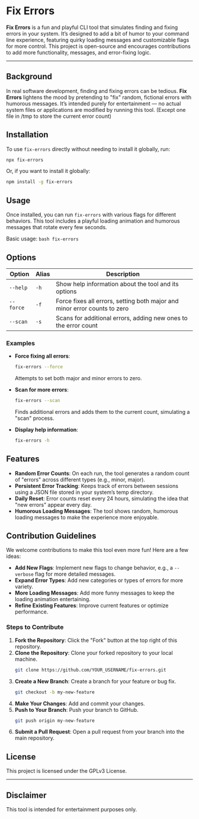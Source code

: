# Fix Errors

**Fix Errors** is a fun and playful CLI tool that simulates finding and fixing errors in your system. It’s designed to add a bit of humor to your command line experience, featuring quirky loading messages and customizable flags for more control. This project is open-source and encourages contributions to add more functionality, messages, and error-fixing logic.

---

## Background

In real software development, finding and fixing errors can be tedious. **Fix Errors** lightens the mood by pretending to "fix" random, fictional errors with humorous messages. It’s intended purely for entertainment — no actual system files or applications are modified by running this tool. (Except one file in /tmp to store the current error count)

## Installation

To use `fix-errors` directly without needing to install it globally, run:
```bash
npx fix-errors
```

Or, if you want to install it globally:
```bash
npm install -g fix-errors
```

## Usage

Once installed, you can run `fix-errors` with various flags for different behaviors. This tool includes a playful loading animation and humorous messages that rotate every few seconds.

Basic usage: `bash fix-errors`

## Options

| Option          | Alias    | Description                                                                 |
|-----------------|----------|-----------------------------------------------------------------------------|
| `--help`        | `-h`     | Show help information about the tool and its options                        |
| `--force`       | `-f`     | Force fixes all errors, setting both major and minor error counts to zero   |
| `--scan`        | `-s`     | Scans for additional errors, adding new ones to the error count             |

### Examples

- **Force fixing all errors**:
  ```bash
  fix-errors --force
  ```
  Attempts to set both major and minor errors to zero.

- **Scan for more errors**:
  ```bash
  fix-errors --scan
  ```
  Finds additional errors and adds them to the current count, simulating a "scan" process.

- **Display help information**:
  ```bash
  fix-errors -h
  ```

## Features

- **Random Error Counts**: On each run, the tool generates a random count of "errors" across different types (e.g., minor, major).
- **Persistent Error Tracking**: Keeps track of errors between sessions using a JSON file stored in your system’s temp directory.
- **Daily Reset**: Error counts reset every 24 hours, simulating the idea that "new errors" appear every day.
- **Humorous Loading Messages**: The tool shows random, humorous loading messages to make the experience more enjoyable.

## Contribution Guidelines

We welcome contributions to make this tool even more fun! Here are a few ideas:
- **Add New Flags**: Implement new flags to change behavior, e.g., a `--verbose` flag for more detailed messages.
- **Expand Error Types**: Add new categories or types of errors for more variety.
- **More Loading Messages**: Add more funny messages to keep the loading animation entertaining.
- **Refine Existing Features**: Improve current features or optimize performance.

### Steps to Contribute

1. **Fork the Repository**: Click the "Fork" button at the top right of this repository.
2. **Clone the Repository**: Clone your forked repository to your local machine.
   ```bash
   git clone https://github.com/YOUR_USERNAME/fix-errors.git
   ```
3. **Create a New Branch**: Create a branch for your feature or bug fix.
   ```bash
   git checkout -b my-new-feature
   ```
4. **Make Your Changes**: Add and commit your changes.
5. **Push to Your Branch**: Push your branch to GitHub.
   ```bash
   git push origin my-new-feature
   ```
6. **Submit a Pull Request**: Open a pull request from your branch into the main repository.

## License

This project is licensed under the GPLv3 License.

---

## Disclaimer

This tool is intended for entertainment purposes only.